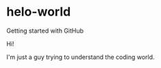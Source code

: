 # helo-world
Getting started with GitHub

Hi!


I'm just a guy trying to understand the coding world.
